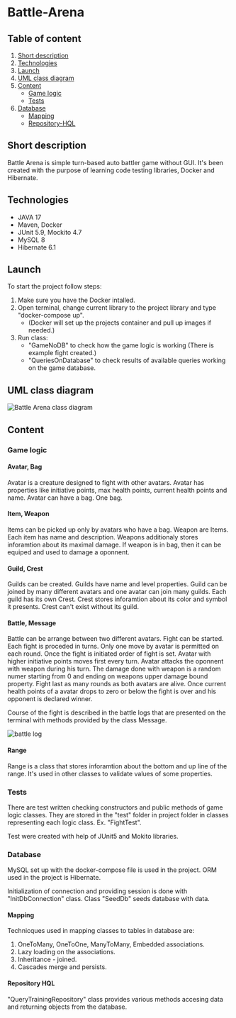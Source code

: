 # Battle-Arena

## Table of content
1. [Short description](#Short-description)
2. [Technologies](#Technologies)
3. [Launch](#Launch)
4. [UML class diagram](#UML-class-diagram)
5. [Content](#Content)
   - [Game logic](#Game-logic)
   - [Tests](#Tests)
6. [Database](#Database)
   - [Mapping](#Mapping)
   - [Repository-HQL](#Repository-HQL)
   
## Short description
Battle Arena is simple turn-based auto battler game without GUI. It's been created with the purpose of learning code testing libraries, Docker and Hibernate.

## Technologies
* JAVA 17
* Maven, Docker
* JUnit 5.9, Mockito 4.7
* MySQL 8
* Hibernate 6.1

## Launch
To start the project follow steps:
1. Make sure you have the Docker intalled.
2. Open terminal, change current library to the project library and type "docker-compose up".
   - (Docker will set up the projects container and pull up images if needed.)
3. Run class:
   - "GameNoDB" to check how the game logic is working (There is example fight created.)
   - "QueriesOnDatabase" to check results of available queries working on the game database.
   
## UML class diagram
![Battle Arena class diagram](https://user-images.githubusercontent.com/66681683/189502101-5a61e8fb-27f0-42c2-9288-8b3b0bb9a544.png)

## Content

### Game logic

#### Avatar, Bag
Avatar is a creature designed to fight with other avatars. Avatar has properties like initiative points, max health points, current health points and name. 
Avatar can have a bag. One bag.

#### Item, Weapon
Items can be picked up only by avatars who have a bag. Weapon are Items. Each item has name and description. Weapons additionaly stores inforamtion about its maximal damage. If weapon is in bag, then it can be equiped and used to damage a oponnent.

#### Guild, Crest
Guilds can be created. Guilds have name and level properties. Guild can be joined by many different avatars and one avatar can join many guilds. Each guild has its own Crest. Crest stores inforamtion about its color and symbol it presents. Crest can't exist without its guild.

#### Battle, Message
Battle can be arrange between two different avatars. Fight can be started. Each fight is proceded in turns. Only one move by avatar is permitted on each round. Once the fight is initiated order of fight is set. Avatar with higher initiative points moves first every turn. Avatar attacks the oponnent with weapon during his turn. The damage done with weapon is a random numer starting from 0 and ending on weapons upper damage bound property. Fight last as many rounds as both avatars are alive. Once current health points of a avatar drops to zero or below the fight is over and his opponent is declared winner.

Course of the fight is described in the battle logs that are presented on the terminal with methods provided by the class Message.

![battle log](https://user-images.githubusercontent.com/66681683/189529025-9c606648-a455-413a-b73c-7a9d1d5359ac.png)

#### Range
Range is a class that stores inforamtion about the bottom and up line of the range. It's used in other classes to validate values of some properties.

### Tests
There are test written checking constructors and public methods of game logic classes. They are stored in the "test" folder in project folder in classes representing each logic class. Ex. "FightTest".

Test were created with help of JUnit5 and Mokito libraries.

### Database
MySQL set up with the docker-compose file is used in the project. ORM used in the project is Hibernate.

Initialization of connection and providing session is done with "InitDbConnection" class.
Class "SeedDb" seeds database with data.

#### Mapping
Technicques used in mapping classes to tables in database are:
1. OneToMany, OneToOne, ManyToMany, Embedded associations.
2. Lazy loading on the associations.
3. Inheritance - joined.
4. Cascades merge and persists. 

#### Repository HQL
"QueryTrainingRepository" class provides various methods accesing data and returning objects from the database.
